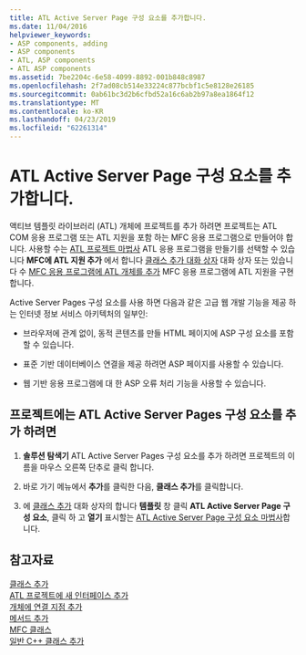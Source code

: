 ```yaml
---
title: ATL Active Server Page 구성 요소를 추가합니다.
ms.date: 11/04/2016
helpviewer_keywords:
- ASP components, adding
- ASP components
- ATL, ASP components
- ATL ASP components
ms.assetid: 7be2204c-6e58-4099-8892-001b848c8987
ms.openlocfilehash: 2f7ad08cb514e33224c877bcbf1c5e8128e26185
ms.sourcegitcommit: 0ab61bc3d2b6cfbd52a16c6ab2b97a8ea1864f12
ms.translationtype: MT
ms.contentlocale: ko-KR
ms.lasthandoff: 04/23/2019
ms.locfileid: "62261314"
---
```

# <a name="adding-an-atl-active-server-page-component"></a>ATL Active Server Page 구성 요소를 추가합니다.

액티브 템플릿 라이브러리 (ATL) 개체에 프로젝트를 추가 하려면 프로젝트는 ATL COM 응용 프로그램 또는 ATL 지원을 포함 하는 MFC 응용 프로그램으로 만들어야 합니다. 사용할 수는 [ATL 프로젝트 마법사](../../atl/reference/atl-project-wizard.md) ATL 응용 프로그램을 만들기를 선택할 수 있습니다 **MFC에 ATL 지원 추가** 에서 합니다 [클래스 추가 대화 상자](../../ide/add-class-dialog-box.md) 대화 상자 또는 있습니다 수 [MFC 응용 프로그램에 ATL 개체를 추가](../../mfc/reference/adding-atl-support-to-your-mfc-project.md) MFC 응용 프로그램에 ATL 지원을 구현 합니다.

Active Server Pages 구성 요소를 사용 하면 다음과 같은 고급 웹 개발 기능을 제공 하는 인터넷 정보 서비스 아키텍처의 일부인:

- 브라우저에 관계 없이, 동적 콘텐츠를 만들 HTML 페이지에 ASP 구성 요소를 포함할 수 있습니다.

- 표준 기반 데이터베이스 연결을 제공 하려면 ASP 페이지를 사용할 수 있습니다.

- 웹 기반 응용 프로그램에 대 한 ASP 오류 처리 기능을 사용할 수 있습니다.

## <a name="to-add-an-atl-active-server-pages-component-to-your-project"></a>프로젝트에는 ATL Active Server Pages 구성 요소를 추가 하려면

1. **솔루션 탐색기** ATL Active Server Pages 구성 요소를 추가 하려면 프로젝트의 이름을 마우스 오른쪽 단추로 클릭 합니다.

1. 바로 가기 메뉴에서 **추가**를 클릭한 다음, **클래스 추가**를 클릭합니다.

1. 에 [클래스 추가](../../ide/add-class-dialog-box.md) 대화 상자의 합니다 **템플릿** 창 클릭 **ATL Active Server Page 구성 요소**, 클릭 하 고 **열기** 표시할는 [ATL Active Server Page 구성 요소 마법사](../../atl/reference/atl-active-server-page-component-wizard.md)합니다.

## <a name="see-also"></a>참고자료

[클래스 추가](../../ide/adding-a-class-visual-cpp.md)<br/>
[ATL 프로젝트에 새 인터페이스 추가](../../atl/reference/adding-a-new-interface-in-an-atl-project.md)<br/>
[개체에 연결 지점 추가](../../atl/adding-connection-points-to-an-object.md)<br/>
[메서드 추가](../../ide/adding-a-method-visual-cpp.md)<br/>
[MFC 클래스](../../mfc/reference/adding-an-mfc-class.md)<br/>
[일반 C++ 클래스 추가](../../ide/adding-a-generic-cpp-class.md)
